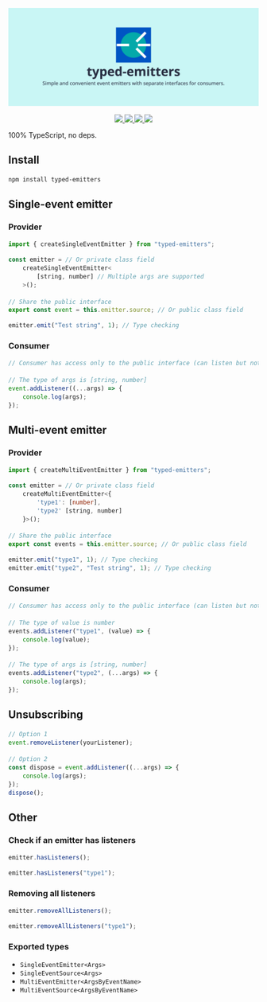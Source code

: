 ![typed-emitters | Simple and convenient event emitters with separate interfaces for consumers.](https://raw.githubusercontent.com/denvifer/typed-emitters/master/docs/image.png)

<div align="center">
  <a href="https://bundlephobia.com/package/typed-emitters" alt=“bundlephobia min”>
      <img src="https://img.shields.io/bundlephobia/min/typed-emitters" />
  </a>
  <a href="https://bundlephobia.com/package/typed-emitters" alt=“bundlephobia minzip”>
      <img src="https://img.shields.io/bundlephobia/minzip/typed-emitters" />
  </a>
  <a href="https://github.com/denvifer/typed-emitters/blob/master/LICENSE" alt=“license”>
      <img src="https://img.shields.io/github/license/denvifer/typed-emitters" />
  </a>
  <a href="https://www.npmjs.com/package/typed-emitters?activeTab=versions" alt=“version”>
      <img src="https://img.shields.io/npm/v/typed-emitters" />
  </a>
</div>

100% TypeScript, no deps.

## Install

```bash
npm install typed-emitters
```

## Single-event emitter

### Provider

```typescript
import { createSingleEventEmitter } from "typed-emitters";
```

```typescript
const emitter = // Or private class field
    createSingleEventEmitter<
        [string, number] // Multiple args are supported
    >();

// Share the public interface
export const event = this.emitter.source; // Or public class field
```

```typescript
emitter.emit("Test string", 1); // Type checking
```

### Consumer

```typescript
// Consumer has access only to the public interface (can listen but not emit)

// The type of args is [string, number]
event.addListener((...args) => {
    console.log(args);
});
```

## Multi-event emitter

### Provider

```typescript
import { createMultiEventEmitter } from "typed-emitters";
```

```typescript
const emitter = // Or private class field
    createMultiEventEmitter<{
        'type1': [number],
        'type2' [string, number]
    }>();

// Share the public interface
export const events = this.emitter.source; // Or public class field
```

```typescript
emitter.emit("type1", 1); // Type checking
emitter.emit("type2", "Test string", 1); // Type checking
```

### Consumer

```typescript
// Consumer has access only to the public interface (can listen but not emit)

// The type of value is number
events.addListener("type1", (value) => {
    console.log(value);
});

// The type of args is [string, number]
events.addListener("type2", (...args) => {
    console.log(args);
});
```

## Unsubscribing

```typescript
// Option 1
event.removeListener(yourListener);

// Option 2
const dispose = event.addListener((...args) => {
    console.log(args);
});
dispose();
```

## Other

### Check if an emitter has listeners

```typescript
emitter.hasListeners();
```

```typescript
emitter.hasListeners("type1");
```

### Removing all listeners

```typescript
emitter.removeAllListeners();
```

```typescript
emitter.removeAllListeners("type1");
```

### Exported types

-   `SingleEventEmitter<Args>`
-   `SingleEventSource<Args>`
-   `MultiEventEmitter<ArgsByEventName>`
-   `MultiEventSource<ArgsByEventName>`

